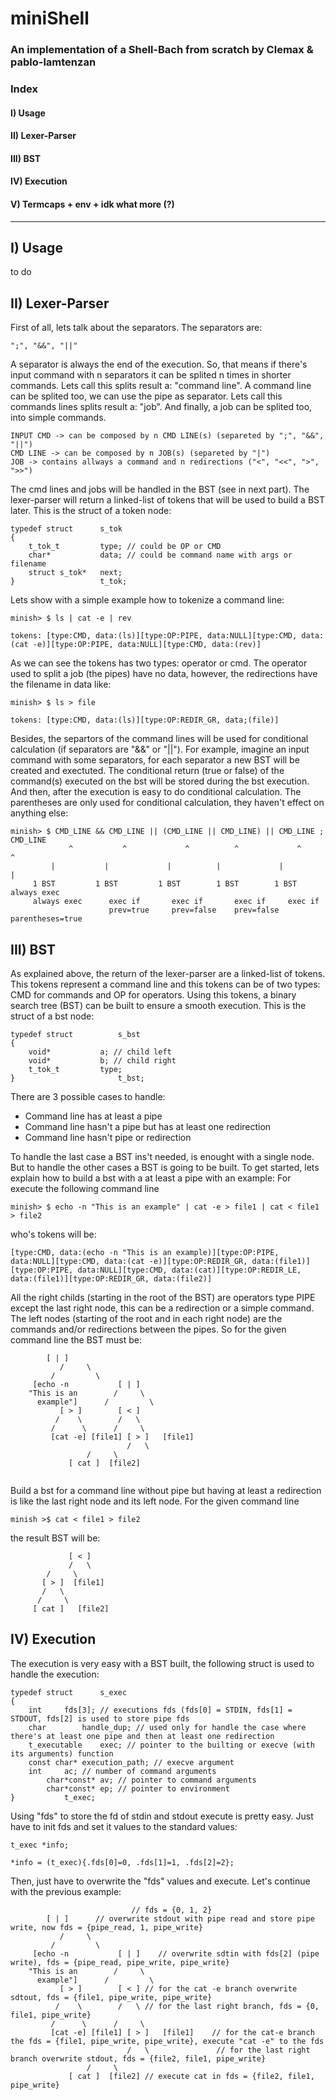 # miniShell
### An implementation of a Shell-Bach from scratch by Clemax & pablo-lamtenzan

### Index
#### I) Usage
#### II) Lexer-Parser
#### III) BST
#### IV) Execution
#### V) Termcaps + env + idk what more (?)
--------------------------------------------------------------------------------------------------------------------------------------------------------------------

## I) Usage
 to do
 
## II) Lexer-Parser
First of all, lets talk about the separators. The separators are:
```
";", "&&", "||"
```
A separator is always the end of the execution. So, that means if there's input command with n separators it can be splited n times in shorter commands.
Lets call this splits result a: "command line". A command line can be splited too, we can use the pipe as separator. Lets call this commands lines splits result a: "job". And finally, a job can be splited too, into simple commands.
```
INPUT CMD -> can be composed by n CMD LINE(s) (separeted by ";", "&&", "||")
CMD LINE -> can be composed by n JOB(s) (separeted by "|")
JOB -> contains allways a command and n redirections ("<", "<<", ">", ">>")
```
The cmd lines and jobs will be handled in the BST (see in next part). The lexer-parser will return a linked-list of tokens that will be used to build a BST later. 
This is the struct of a token node:
```
typedef struct      s_tok
{
	t_tok_t         type; // could be OP or CMD
	char*           data; // could be command name with args or filename
	struct s_tok*   next; 
}                   t_tok;
```
Lets show with a simple example how to tokenize a command line:
```
minish> $ ls | cat -e | rev

tokens: [type:CMD, data:(ls)][type:OP:PIPE, data:NULL][type:CMD, data:(cat -e)][type:OP:PIPE, data:NULL][type:CMD, data:(rev)]
```
As we can see the tokens has two types: operator or cmd. The operator used to split a job (the pipes) have no data, however, the redirections have the filename in data like:
```
minish> $ ls > file

tokens: [type:CMD, data:(ls)][type:OP:REDIR_GR, data;(file)]
```
Besides, the separtors of the command lines will be used for conditional calculation (if separators are "&&" or "||"). For example, imagine an input command with some separators, for each separator a new BST will be created and exectuted. The conditional return (true or false) of the command(s) executed on the bst will be stored during the bst execution. And then, after the execution is easy to do conditional calculation. The parentheses are only used for conditional calculation, they haven't effect on anything else:
```
minish> $ CMD_LINE && CMD_LINE || (CMD_LINE || CMD_LINE) || CMD_LINE ; CMD_LINE
             ^           ^             ^          ^             ^         ^
	     |           |             |          |             |         |
	 1 BST         1 BST         1 BST        1 BST        1 BST    always exec
     always exec      exec if       exec if       exec if     exec if
                      prev=true     prev=false    prev=false   parentheses=true
```

## III) BST

As explained above, the return of the lexer-parser are a linked-list of tokens. This tokens represent a command line and this tokens can be of two types: CMD for commands and OP for operators. Using this tokens, a binary search tree (BST) can be built to ensure a smooth execution.
This is the struct of a bst node:
```
typedef struct      	s_bst
{
	void*           a; // child left
	void*           b; // child right
	t_tok_t         type;
}                   	t_bst;
```
There are 3 possible cases to handle:
- Command line has at least a pipe
- Command line hasn't a pipe but has at least one redirection
- Command line hasn't pipe or redirection

To handle the last case a BST ins't needed, is enought with a single node. But to handle the other cases a BST is going to be built.
To get started, lets explain how to build a bst with a at least a pipe with an example:
For execute the following command line 
```
minish> $ echo -n "This is an example" | cat -e > file1 | cat < file1 > file2
```

who's tokens will be:
```
[type:CMD, data:(echo -n "This is an example)][type:OP:PIPE, data:NULL][type:CMD, data:(cat -e)][type:OP:REDIR_GR, data:(file1)][type:OP:PIPE, data:NULL][type:CMD, data:(cat)][type:OP:REDIR_LE, data:(file1)][type:OP:REDIR_GR, data:(file2)]
```

All the right childs (starting in the root of the BST) are operators type PIPE except the last right node, this can be a redirection or a simple command. The left nodes (starting of the root and in each right node) are the commands and/or redirections between the pipes. So for the given command line the BST must be:
```
		[ | ]
	       /     \
	     /	       \
     [echo -n           [ | ]
    "This is an	       /     \
      example"]      /         \
		   [ > ]        [ < ]
		  /    \        /   \
		 /      \      /     \
	     [cat -e] [file1] [ > ]   [file1]
	     	              /   \
			     /     \
			 [ cat ]  [file2]
			 
```
Build a bst for a command line without pipe but having at least a redirection is like the last right node and its left node. For the given command line 
```
minish >$ cat < file1 > file2
```
the result BST will be:
```
             [ < ]
             /   \
	    /     \
	   [ > ]  [file1]
	   /   \
	  /     \
     [ cat ]   [file2]
```

## IV) Execution

The execution is very easy with a BST built, the following struct is used to handle the execution:
```
typedef struct		s_exec
{
	int		fds[3]; // executions fds (fds[0] = STDIN, fds[1] = STDOUT, fds[2] is used to store pipe fds
	char		handle_dup; // used only for handle the case where there's at least one pipe and then at least one redirection
	t_executable	exec; // pointer to the builting or execve (with its arguments) function
	const char*	execution_path; // execve argument
	int		ac; // number of command arguments
    	char*const*	av; // pointer to command arguments
    	char*const*	ep; // pointer to environment
}			t_exec; 
```

Using "fds" to store the fd of stdin and stdout execute is pretty easy. Just have to init fds and set it values to the standard values:
```
t_exec *info;

*info = (t_exec){.fds[0]=0, .fds[1]=1, .fds[2]=2};
```
Then, just have to overwrite the "fds" values and execute. Let's continue with the previous example:
```
                           // fds = {0, 1, 2}
		[ | ]      // overwrite stdout with pipe read and store pipe write, now fds = {pipe_read, 1, pipe_write}
	       /     \
	     /	       \
     [echo -n           [ | ]    // overwrite sdtin with fds[2] (pipe write), fds = {pipe_read, pipe_write, pipe_write}
    "This is an	       /     \
      example"]      /         \
		   [ > ]        [ < ] // for the cat -e branch overwrite sdtout, fds = {file1, pipe_write, pipe_write}
		  /    \        /   \ // for the last right branch, fds = {0, file1, pipe_write}
		 /      \      /     \
	     [cat -e] [file1] [ > ]   [file1]    // for the cat-e branch the fds = {file1, pipe_write, pipe_write}, execute "cat -e" to the fds
	     	              /   \               // for the last right branch overwrite stdout, fds = {file2, file1, pipe_write}
			     /     \
			 [ cat ]  [file2] // execute cat in fds = {file2, file1, pipe_write}
			 
```
